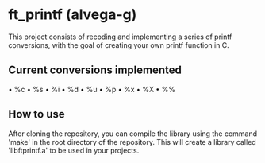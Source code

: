 # ft_printf (alvega-g)

This project consists of recoding and implementing a series of printf conversions, with the goal of creating your own printf function in C.

## Current conversions implemented

• %c
• %s
• %i
• %d
• %u
• %p
• %x
• %X
• %%

## How to use

After cloning the repository, you can compile the library using the command 'make' in the root directory of the repository. This will create a library called 'libftprintf.a' to be used in your projects.